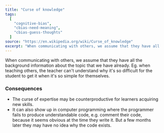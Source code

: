 ```yaml
---
title: "Curse of knowledge"
tags:
  [
    "cognitive-bias",
    "cbias-need-meaning",
    "cbias-guess-thoughts"
  ]
source: "https://en.wikipedia.org/wiki/Curse_of_knowledge"
excerpt: "When communicating with others, we assume that they have all the background information about the topic that we have already."
---
```


When communicating with others, we assume that they have all the background information about the topic that we have already. Eg. when teaching others, the teacher can't understand why it's so difficult for the student to get it when it's so simple for themselves.


### Consequences

- The curse of expertise may be counterproductive for learners acquiring new skills.
- It can also show up in computer programming where the programmer fails to produce understandable code, e.g. comment their code, because it seems obvious at the time they write it. But a few months later they may have no idea why the code exists.


